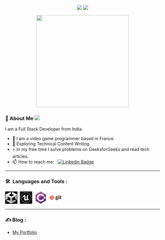 <p align="center">
<a href="https://hakimduparcq.github.io/"><img src="https://img.shields.io/badge/-My%20Portfolio-red"  width="120" ></a>
<a href="https://www.linkedin.com/in/hakim-duparcq-197968205/"><img src="https://img.shields.io/badge/-Linkedin-blue"  width="100" ></a>
</p>


<p align="center"><img src="https://media.giphy.com/media/YmhQu8lJ9dnGeAVd8g/giphy.gif" width="300" height="300"  />  </p>

### 🧑 About Me <img src="https://media.giphy.com/media/5cnEDRXsyAss8/giphy.gif" width="110"/>

I am a Full Stack Developer from India.

- 🔭 I am a video game programmer based in France.
- 🌱 Exploring Technical Content Writing.
- ⚡ In my free time I solve problems on GeeksforGeeks and read tech articles.
- 📫 How to reach me: &nbsp; [![Linkedin Badge](https://img.shields.io/badge/-kakbar-blue?style=flat&logo=Linkedin&logoColor=white)](https://hakimduparcq.github.io/)

---

### 🛠 &nbsp;Languages and Tools :

<p>
<img src="https://github.com/HakimDuparcq/HakimDuparcq/blob/main/Icon/unity-tab.png" title="Unity" alt="Unity" width="40" height="40"/>&nbsp;
<img src="https://github.com/HakimDuparcq/HakimDuparcq/blob/main/Icon/Unreal.jpg" title="UnrealEngine" alt="UnrealEngine" width="40" height="40"/>&nbsp;
<img src="https://github.com/devicons/devicon/blob/master/icons/csharp/csharp-original.svg" title="Csharp" alt="filter applied"  width="40" height="40"/>&nbsp;
<img src="https://github.com/devicons/devicon/blob/master/icons/git/git-original-wordmark.svg" title="Git" **alt="Git" width="40" height="40"/>&nbsp;
</p>

---


### ✍️ Blog : 
- [My Portfolio](https://hakimduparcq.github.io/)

